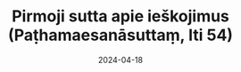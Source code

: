 ---
layout: page
title: 'Pirmoji sutta apie ieškojimus (Paṭhamaesanāsuttaṃ, Iti 54)'
category: bylota
index:
sortIndex: 54
suttacentral: iti54
date: 2024-04-18
tags:
---